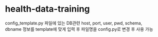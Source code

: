 # health-data-training

config_template.py 파일에 있는 DB관련 host, port, user, pwd, schema, dbname 정보를 template에 맞게 입력 후 파일명을 config.py로 변경 후 사용 가능